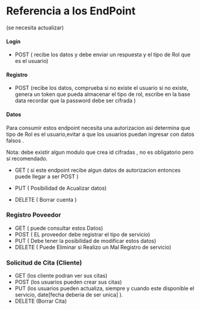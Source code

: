# Referencia a los EndPoint
(se necesita actualizar)


#### Login

- POST ( recibe los datos y debe enviar un respuesta y el tipo de Rol que es el usuario)

#### Registro

- POST (recibe los datos, comprueba si no existe el usuario si no existe, genera un token que pueda almacenar el tipo de rol, escribe en la base data recordar que la password debe ser cifrada )


#### Datos

Para consumir estos endpoint necesita una autorizacion
asi determina que tipo de Rol es el usuario,evitar a que los usuarios puedan ingresar con datos falsos .
 
Nota: debe existir algun modulo que crea id cifradas , no es obligatorio pero si recomendado.

- GET ( si este endpoint recibe algun datos de autorizacion entonces puede llegar a ser POST )

- PUT ( Posibilidad de Acualizar datos)

- DELETE ( Borrar cuenta )

### Registro Poveedor

- GET ( puede consultar estos Datos)
- POST ( EL proveedor debe registrar el tipo de servicio)
- PUT ( Debe tener la posibilidad de modificar estos datos)
- DELETE ( Puede Eliminar si Realizo un Mal Registro de servicio)

### Solicitud de Cita (Cliente)

- GET  (los cliente podran ver sus citas)
- POST (los usuarios pueden crear sus citas)
- PUT  (los usuarios pueden actualiza, siempre y cuando este disponible el servicio, date[fecha deberia de ser unica] ).
- DELETE (Borrar Cita) 